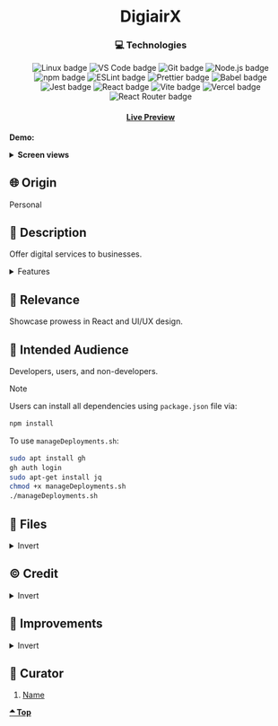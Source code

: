 <div align='center'>

# DigiairX

</div>
<div align='center'>
    <h3>💻 Technologies</h3>
    <img src="https://img.shields.io/badge/Linux-FCC624?style=for-the-badge&logo=linux&logoColor=black" alt="Linux badge">
    <img src="https://img.shields.io/badge/VS_Code-007ACC?style=for-the-badge&logo=visual-studio-code&logoColor=white" alt="VS Code badge">
    <img src="https://img.shields.io/badge/Git-F05032?style=for-the-badge&logo=git&logoColor=white" alt="Git badge">
    <img src="https://img.shields.io/badge/Node.js-43853D?style=for-the-badge&logo=node.js&logoColor=white" alt="Node.js badge">
    <img src="https://img.shields.io/badge/npm-CB3837?style=for-the-badge&logo=npm&logoColor=white" alt="npm badge">
    <img src="https://img.shields.io/badge/ESLint-4B32C3?style=for-the-badge&logo=eslint&logoColor=white" alt="ESLint badge">
    <img src="https://img.shields.io/badge/Prettier-F7B93E?style=for-the-badge&logo=prettier&logoColor=black" alt="Prettier badge">
    <img src="https://img.shields.io/badge/Babel-F7B93E?style=for-the-badge&logo=babel&logoColor=black" alt="Babel badge">
    <img src="https://img.shields.io/badge/Jest-C21325?style=for-the-badge&logo=jest&logoColor=white" alt="Jest badge">
    <img src="https://img.shields.io/badge/React-61DAFB?style=for-the-badge&logo=react&logoColor=white" alt="React badge">
    <img src="https://img.shields.io/badge/Vite-646CFF?style=for-the-badge&logo=vite&logoColor=white" alt="Vite badge">
    <img src="https://img.shields.io/badge/Vercel-000000?style=for-the-badge&logo=vercel&logoColor=white" alt="Vercel badge">
    <img src="https://img.shields.io/badge/React_Router-CA4245?style=for-the-badge&logo=react-router&logoColor=white" alt="React Router badge">
    <h4><a href="https://digiairx.vercel.app">Live Preview</a></h4>
</div>

**Demo:**

<!-- ![Live Demo](./readme-assets/) -->

<details>

**<summary>Screen views</summary>**

**Desktop Light-Theme View:**

<img src="./readme-assets/lightBg.png" alt="desktop view">
<br>

**Desktop Dark-Theme View:**

<img src="./readme-assets/darkBg.png" alt="desktop view">
<br>

**Mobile View:**

<img src="./readme-assets/mobile.png" alt="desktop view">

</details>

## 🌐 Origin

Personal

## 📝 Description

Offer digital services to businesses.

<details>
<summary>Features</summary>

- Real-time feedback form in Contact Section
- Fast

</details>

## 🎯 Relevance

Showcase prowess in React and UI/UX design.

## 👥 Intended Audience

Developers, users, and non-developers.

> [!NOTE]
> Users can install all dependencies using `package.json` file via:
>
> ```bash
> npm install
> ```
>
> To use `manageDeployments.sh`:
>
> ```bash
> sudo apt install gh
> gh auth login
> sudo apt-get install jq
> chmod +x manageDeployments.sh
> ./manageDeployments.sh
> ```

## 📂 Files

<details>
<summary>Invert</summary>

| File              | Description                                                                                                                                                             |
| ----------------- | ----------------------------------------------------------------------------------------------------------------------------------------------------------------------- |
| `src/*`           | Source files that are bundled into the output directory `dist/`.                                                                                                        |
| `src/main.jsx`    | The main JavaScript entry point that bundling begins.                                                                                                                   |
| `src/App.jsx`     | Main component where overall structure and other layout components of the app are contained.                                                                            |
| `src/assets/*`    | All assets(images, icons, vids) used in website.                                                                                                                        |
| `src/About`       | Component and stylesheet for About section.                                                                                                                             |
| `src/Home`        | Component and stylesheet for Home section.                                                                                                                              |
| `src/Load`        | Component and stylesheet for Load displayed at page load.                                                                                                               |
| `src/Contact`     | Component and stylesheet for Contact section.                                                                                                                           |
| `src/Footer`      | Component and stylesheet for Footer section.                                                                                                                            |
| `src/Logo`        | Used to generate logo img.                                                                                                                                              |
| `src/Navigation`  | Component and stylesheet for Navigation section.                                                                                                                        |
| `src/ScrollTo`    | Make a click on each component move to top.                                                                                                                             |
| `src/Services`    | Component and stylesheet for Services section.                                                                                                                          |
| `Background.jsx`  | Display particles on background                                                                                                                                         |
| `src/reset.css`   | Resets style to default for consistency across different devices and browsers.                                                                                          |
| `dist/*`          | Output files from bundling of files in directory `src/`.                                                                                                                |
| `dist/main.js`    | Main JavaScript output file that contains the bundled JavaScript code. Code is minified and optimized for deployment (Due to mode set to production in webpack config). |
| `package*`        | Contains details of project and dependencies versions.                                                                                                                  |
| `readme-assets/*` | Live demo and different screen views used in `README.md`.                                                                                                               |

</details>

## ©️ Credit

<details>
<summary>Invert</summary>

| File | Description |
| ---- | ----------- |

</details>

## 🔄 Improvements

<details>
<summary>Invert</summary>

- [ ] Improve performance
- [ ] Move components to components/

</details>

## 👤 Curator

1. [Name](https://github.com/asdacosta)

**[🞁 Top](#digiairx)**
